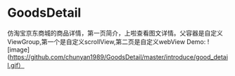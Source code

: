 # GoodsDetail
仿淘宝京东商城的商品详情，第一页简介，上啦查看图文详情。父容器是自定义ViewGroup,第一个是自定义scrollView,第二页是自定义webView
Demo:
![image](https://github.com/chunyan1989/GoodsDetail/master/introduce/good_detail.gif）  
